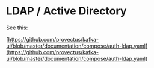 # LDAP / Active Directory

See this:

[https://github.com/provectus/kafka-ui/blob/master/documentation/compose/auth-ldap.yaml](https://github.com/provectus/kafka-ui/blob/master/documentation/compose/auth-ldap.yaml)
